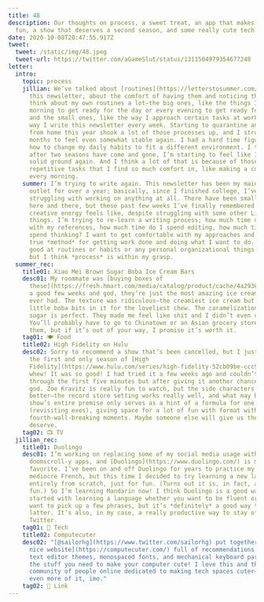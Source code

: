 ```yaml
---
title: 48
description: Our thoughts on process, a sweet treat, an app that makes learning
  fun, a show that deserves a second season, and some really cute tech stuff.
date: 2020-10-08T20:47:55.917Z
tweet:
  tweet: /static/img/48.jpeg
  tweet-url: https://twitter.com/aGameSlut/status/1311504979354677248
letter:
  intro:
    topic: process
    jillian: We’ve talked about [routines](https://letterstosummer.com/24) before in
      this newsletter, about the comfort of having them and noticing them. I
      think about my own routines a lot—the big ones, like the things I do every
      morning to get ready for the day or every evening to get ready for bed;
      and the small ones, like the way I approach certain tasks at work or the
      way I write this newsletter every week. Starting to quarantine and work
      from home this year shook a lot of those processes up, and I struggled for
      months to feel even somewhat stable again. I had a hard time figuring out
      how to change my daily habits to fit a different environment. I think now,
      after two seasons have come and gone, I’m starting to feel like I’m on
      solid ground again. And I think a lot of that is because of those
      repetitive tasks that I find so much comfort in, like making a cup of tea
      every morning.
    summer: I’m trying to write again. This newsletter has been my main creative
      outlet for over a year; basically, since I finished college, I’ve been
      struggling with working on anything at all. There have been small projects
      here and there, but these past few weeks I’ve finally remembered what
      creative energy feels like, despite struggling with some other Life
      things. I’m trying to re-learn a writing process; how much time do I spend
      with my references, how much time do I spend editing, how much time do I
      spend thinking? I want to get comfortable with my approaches and have a
      true *method* for getting work done and doing what I want to do. I’m not
      good at routines or habits or any personal organizational things at all,
      but I think *process* is within my grasp.
  summer_rec:
    title01: Xiao Mei Brown Sugar Boba Ice Cream Bars
    desc01: My roommate was [buying boxes of
      these](https://fresh.hmart.com/media/catalog/product/cache/4a29384b44aa82bd9906cfa705b6f349/3/3/3323002181.png) for
      a good few weeks and god, they’re just the most amazing ice cream I’ve
      ever had. The texture was ridiculous—the creamiest ice cream but with
      little boba bits in it for the loveliest chew. The caramelization on the
      sugar is perfect. They made me feel like shit and I didn’t even care!
      You’ll probably have to go to Chinatown or an Asian grocery store to get
      them, but if it’s out of your way, I promise it’s worth it.
    tag01: 🍽️ Food
    title02: High Fidelity on Hulu
    desc02: Sorry to recommend a show that’s been cancelled, but I just sped through
      the first and only season of [High
      Fidelity](https://www.hulu.com/series/high-fidelity-52cb09be-ccc9-4eb4-9db8-f00b0443b2f5) and
      whew! It was so good! I had tried it a few weeks ago and couldn’t get
      through the first five minutes but after giving it another chance, oh my
      god. Zoe Kravitz is really fun to watch, but the side characters are even
      better—the record store setting works really well, and what may be another
      show’s entire premise only serves as a hint of a formula for one story
      (revisiting exes), giving space for a lot of fun with format within the
      fourth-wall-breaking moments. Maybe someone else will give us the S2 we
      deserve.
    tag02: 📺 TV
  jillian_rec:
    title01: Duolingo
    desc01: I’m working on replacing some of my social media usage with other, less
      doomscroll-y apps, and [Duolingo](https://www.duolingo.com/) is my recent
      favorite. I’ve been on and off Duolingo for years to practice my extremely
      mediocre French, but this time I decided to try learning a new language
      entirely from scratch, just for fun. (Turns out it is, in fact, a lot of
      fun.) So I’m learning Mandarin now! I think Duolingo is a good way to get
      started with learning a language whether you want to be fluent or you just
      want to pick up a few phrases, but it’s *definitely* a good way to do the
      latter. It’s also, in my case, a really productive way to stay off
      Twitter.
    tag01: 📱 Tech
    title02: Computecuter
    desc02: "[@sailorhg](https://www.twitter.com/sailorhg) put together [this really
      nice website](https://computecuter.com/) full of recommendations for cute
      text editor themes, monospaced fonts, and mechanical keyboard parts. All
      the stuff you need to make your computer cute! I love this and the little
      community of people online dedicated to making tech spaces cuter—we need
      even more of it, imo."
    tag02: 🔗 Link
---
```

